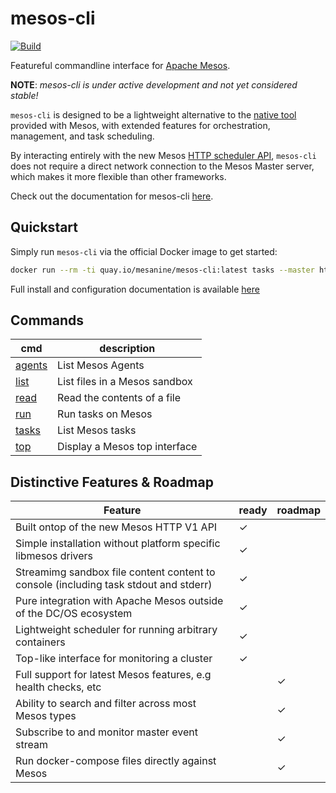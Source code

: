 # mesos-cli
[![Build](https://img.shields.io/circleci/project/github/mesanine/mesos-cli.svg)](https://circleci.com/gh/mesanine/mesos-cli)

Featureful commandline interface for [Apache Mesos](http://mesos.apache.com).

**NOTE**: *mesos-cli is under active development and not yet considered stable!*

`mesos-cli` is designed to be a lightweight alternative to the [native tool](https://github.com/apache/mesos/tree/master/src/cli) provided with Mesos, with extended features for orchestration, management, and task scheduling.

By interacting entirely with the new Mesos [HTTP scheduler API](http://mesos.apache.org/documentation/latest/scheduler-http-api/), `mesos-cli` does not require a direct network connection to the Mesos Master server, which makes it more flexible than other frameworks.

Check out the documentation for mesos-cli [here](https://mesanine.co/mesos-cli).

## Quickstart
Simply run `mesos-cli` via the official Docker image to get started:
```bash
docker run --rm -ti quay.io/mesanine/mesos-cli:latest tasks --master http://your-mesos-server:5050
```
Full install and configuration documentation is available [here](https://mesanine.co/mesos-cli/getting-started/)

## Commands
cmd | description
--- | ---
[agents][usage_agents] | List Mesos Agents
[list][usage_list] | List files in a Mesos sandbox
[read][usage_read] | Read the contents of a file
[run][usage_run] | Run tasks on Mesos
[tasks][usage_tasks] | List Mesos tasks
[top][usage_top] | Display a Mesos top interface

## Distinctive Features & Roadmap

| Feature                                                                             |ready|roadmap|
|-------------------------------------------------------------------------------------|-----|-------|
| Built ontop of the new Mesos HTTP V1 API                                            |✓    |       |
| Simple installation without platform specific libmesos drivers                      |✓    |       |
| Streamimg sandbox file content content to console (including task stdout and stderr)|✓    |       |
| Pure integration with Apache Mesos outside of the DC/OS ecosystem                   |✓    |       |
| Lightweight scheduler for running arbitrary containers                              |✓    |       |
| Top-like interface for monitoring a cluster                                         |✓    |       |
| Full support for latest Mesos features, e.g health checks, etc                      |     |✓      |
| Ability to search and filter across most Mesos types                                |     |✓      |
| Subscribe to and monitor master event stream                                        |     |✓      |
| Run docker-compose files directly against Mesos                                     |     |✓      |

[usage_agents]: https://mesanine.co/mesos-cli/usage#agents
[usage_list]: https://mesanine.co/mesos-cli/usage#list
[usage_read]: https://mesanine.co/mesos-cli/usage#read
[usage_run]: https://mesanine.co/mesos-cli/usage#run
[usage_tasks]: https://mesanine.co/mesos-cli/usage#tasks
[usage_top]: https://mesanine.co/mesos-cli/usage#top
